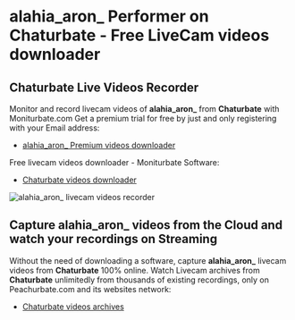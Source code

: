 # alahia_aron_ Performer on Chaturbate - Free LiveCam videos downloader

## Chaturbate Live Videos Recorder

Monitor and record livecam videos of **alahia_aron_** from **Chaturbate** with Moniturbate.com
Get a premium trial for free by just and only registering with your Email address:
* [alahia_aron_ Premium videos downloader](https://moniturbate.com/request-demo-licence-key.html)

Free livecam videos downloader - Moniturbate Software:
* [Chaturbate videos downloader](https://moniturbate.com/moniturbate-download-software.html)

![alahia_aron_ livecam videos recorder](https://peachurnet.com/templates/moniturbate-software.png)


## Capture alahia_aron_ videos from the Cloud and watch your recordings on Streaming

Without the need of downloading a software, capture **alahia_aron_** livecam videos from **Chaturbate** 100% online.
Watch Livecam archives from **Chaturbate** unlimitedly from thousands of existing recordings, only on Peachurbate.com and its websites network:
* [Chaturbate videos archives](https://peachurnet.com/)